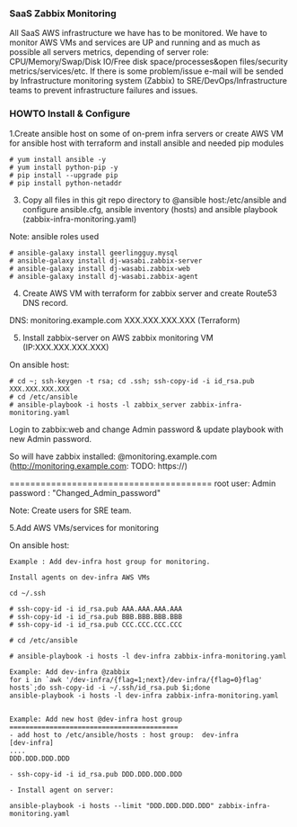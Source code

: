 ### SaaS Zabbix Monitoring

All SaaS AWS infrastructure we have has to be monitored. We have to monitor AWS VMs and services are UP and running and as much as possible all servers metrics, depending of server role: CPU/Memory/Swap/Disk IO/Free disk space/processes&open files/security metrics/services/etc. If there is some problem/issue e-mail will be sended by Infrastructure monitoring system (Zabbix) to SRE/DevOps/Infrastructure teams to prevent infrastructure failures and issues.


### HOWTO Install & Configure

1.Create ansible host on some of on-prem infra servers or create AWS VM for ansible host with terraform and install ansible and needed pip modules 

```
# yum install ansible -y
# yum install python-pip -y
# pip install --upgrade pip
# pip install python-netaddr

```
3. Copy all files in this git repo directory to @ansible host:/etc/ansible and configure ansible.cfg, ansible inventory (hosts) and ansible playbook (zabbix-infra-monitoring.yaml)

Note: ansible roles used 

```
# ansible-galaxy install geerlingguy.mysql
# ansible-galaxy install dj-wasabi.zabbix-server
# ansible-galaxy install dj-wasabi.zabbix-web
# ansible-galaxy install dj-wasabi.zabbix-agent
```

4. Create AWS VM with terraform for zabbix server and create Route53 DNS record.

DNS: monitoring.example.com XXX.XXX.XXX.XXX (Terraform) 

5. Install zabbix-server on AWS zabbix monitoring VM (IP:XXX.XXX.XXX.XXX)

On ansible host:
```
# cd ~; ssh-keygen -t rsa; cd .ssh; ssh-copy-id -i id_rsa.pub XXX.XXX.XXX.XXX
# cd /etc/ansible
# ansible-playbook -i hosts -l zabbix_server zabbix-infra-monitoring.yaml 
```
Login to zabbix:web and change Admin password & update playbook with new Admin password. 

So will have zabbix installed: @monitoring.example.com (http://monitoring.example.com: TODO: https://)

=======================================
root user: Admin
password : "Changed_Admin_password"

Note: Create users for SRE team.

5.Add AWS VMs/services for monitoring 

On ansible host:

```
Example : Add dev-infra host group for monitoring.

Install agents on dev-infra AWS VMs

cd ~/.ssh

# ssh-copy-id -i id_rsa.pub AAA.AAA.AAA.AAA
# ssh-copy-id -i id_rsa.pub BBB.BBB.BBB.BBB
# ssh-copy-id -i id_rsa.pub CCC.CCC.CCC.CCC

# cd /etc/ansible

# ansible-playbook -i hosts -l dev-infra zabbix-infra-monitoring.yaml 

Example: Add dev-infra @zabbix 
for i in `awk '/dev-infra/{flag=1;next}/dev-infra/{flag=0}flag' hosts`;do ssh-copy-id -i ~/.ssh/id_rsa.pub $i;done
ansible-playbook -i hosts -l dev-infra zabbix-infra-monitoring.yaml


Example: Add new host @dev-infra host group
==========================================
- add host to /etc/ansible/hosts : host group:  dev-infra
[dev-infra]
....
DDD.DDD.DDD.DDD

- ssh-copy-id -i id_rsa.pub DDD.DDD.DDD.DDD

- Install agent on server: 

ansible-playbook -i hosts --limit "DDD.DDD.DDD.DDD" zabbix-infra-monitoring.yaml
```



